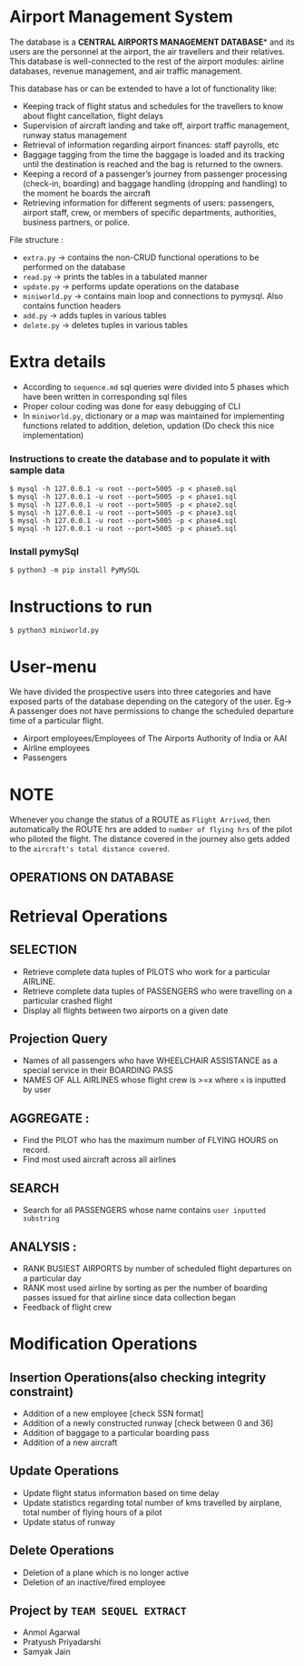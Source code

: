 # Airport Management System 


The database is a **CENTRAL AIRPORTS MANAGEMENT DATABASE*** and its users are the personnel at the airport, the air travellers and their relatives. This database is well-connected to the rest of the airport modules: airline databases, revenue management, and air traffic management. 

This database has or can be extended to have a lot of functionality like:

* Keeping track of flight status and schedules for the travellers to know about flight cancellation, flight delays
* Supervision of aircraft landing and take off, airport traffic management, runway status management
* Retrieval of information regarding airport finances: staff payrolls, etc
* Baggage tagging from the  time the baggage is loaded and its tracking until the destination is reached and the bag is returned to the owners.
* Keeping a record of a passenger’s journey from passenger processing (check-in, boarding) and baggage handling (dropping and handling) to the moment he boards the aircraft
* Retrieving information for different segments of users: passengers, airport staff, crew, or members of specific departments, authorities, business partners, or police.

File structure : 
* `extra.py` -> contains the non-CRUD functional operations to be performed on the database
* `read.py` -> prints the tables in a tabulated manner
* `update.py` -> performs update operations on the database
* `miniworld.py` -> contains main loop and connections to pymysql. Also contains function headers
* `add.py` -> adds tuples in various tables
* `delete.py` -> deletes tuples in various tables

# Extra details
* According to `sequence.md` sql queries were divided into 5 phases which have been written in corresponding sql files
* Proper colour coding was done for easy debugging of CLI
* In `miniworld.py`, dictionary or a map was maintained for implementing functions related to addition, deletion, updation (Do check this nice implementation)

### Instructions to create the database and to populate it with sample data
```
$ mysql -h 127.0.0.1 -u root --port=5005 -p < phase0.sql
$ mysql -h 127.0.0.1 -u root --port=5005 -p < phase1.sql
$ mysql -h 127.0.0.1 -u root --port=5005 -p < phase2.sql
$ mysql -h 127.0.0.1 -u root --port=5005 -p < phase3.sql
$ mysql -h 127.0.0.1 -u root --port=5005 -p < phase4.sql
$ mysql -h 127.0.0.1 -u root --port=5005 -p < phase5.sql

```

### Install pymySql
```
$ python3 -m pip install PyMySQL
```

# Instructions to run
```
$ python3 miniworld.py
```

# User-menu
We have divided the prospective users into three categories and have exposed parts of the database depending on the category of the user. Eg-> A passenger does not have permissions to change the scheduled departure time of a particular flight.

* Airport employees/Employees of The Airports Authority of India or AAI
* Airline employees
* Passengers

# NOTE
Whenever you change the status of a ROUTE as `Flight Arrived`, then automatically the ROUTE hrs are added to `number of flying hrs` of the pilot who piloted the flight. The distance covered in the journey also gets added to the `aircraft's total distance covered`.


## OPERATIONS ON DATABASE
# Retrieval Operations

## SELECTION
* Retrieve complete data tuples of PILOTS who work for a particular AIRLINE.
* Retrieve complete data tuples of PASSENGERS who were travelling on a particular crashed flight
* Display all flights between two airports on a given date

## Projection Query
* Names of all passengers who have WHEELCHAIR ASSISTANCE as a special service in their BOARDING PASS
* NAMES OF ALL AIRLINES whose flight crew is >=x where `x` is inputted by user

## AGGREGATE :
* Find the PILOT who has the maximum number of FLYING HOURS on record.
* Find most used aircraft across all airlines

## SEARCH
* Search for all PASSENGERS whose name contains `user inputted substring`

## ANALYSIS : 
* RANK BUSIEST AIRPORTS by number of scheduled flight departures on a particular day
* RANK most used airline by sorting as per the number of boarding passes issued for that airline since data collection began
* Feedback of flight crew

# Modification Operations

## Insertion Operations(also checking integrity constraint)

* Addition of a new employee [check SSN format]
* Addition of a newly constructed runway [check between 0 and 36]
* Addition of baggage to a particular boarding pass
* Addition of a new aircraft

## Update Operations
* Update flight status information based on time delay
* Update statistics regarding total number of kms travelled by airplane, total number of flying hours of a pilot
* Update status of runway

## Delete Operations
* Deletion of a plane which is no longer active
* Deletion of an inactive/fired employee

## Project by `TEAM SEQUEL EXTRACT`
- Anmol Agarwal
- Pratyush Priyadarshi
- Samyak Jain